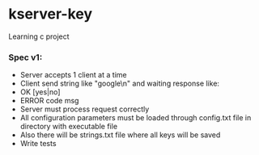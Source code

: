 # kserver-key
Learning c project

### Spec v1:

* Server accepts 1 client at a time
* Client send string like "google\n" and waiting response like:
 * OK [yes|no]
 * ERROR code msg
* Server must process request correctly
* All configuration parameters must be loaded through config.txt file in directory with executable file
* Also there will be strings.txt file where all keys will be saved
* Write tests
